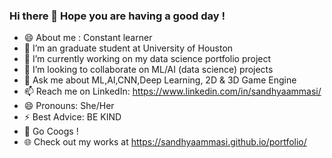 ### Hi there 👋 Hope you are having a good day !

- 😄 About me : Constant learner
- 🌱 I’m an graduate student at University of Houston 
- 🔭 I’m currently working on my data science portfolio project
- 👯 I’m looking to collaborate on ML/AI (data science) projects
- 💬 Ask me about ML,AI,CNN,Deep Learning, 2D & 3D Game Engine
- 📫 Reach me on LinkedIn: https://www.linkedin.com/in/sandhyaammasi/
- 😄 Pronouns: She/Her
- ⚡ Best Advice: BE KIND 
- 💃 Go Coogs !
- 🌐 Check out my works at https://sandhyaammasi.github.io/portfolio/ 
